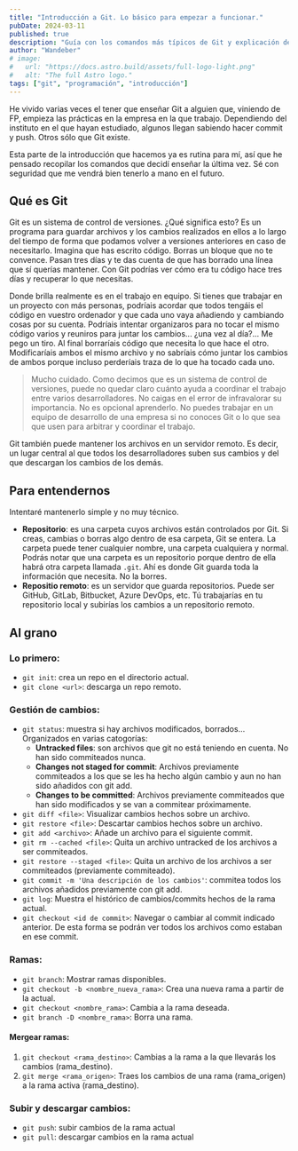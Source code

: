 ```yaml
---
title: "Introducción a Git. Lo básico para empezar a funcionar."
pubDate: 2024-03-11
published: true
description: "Guía con los comandos más típicos de Git y explicación de algunos conceptos básicos."
author: "Wandeber"
# image:
#   url: "https://docs.astro.build/assets/full-logo-light.png"
#   alt: "The full Astro logo."
tags: ["git", "programación", "introducción"]
---
```


He vivido varias veces el tener que enseñar Git a alguien que, viniendo de FP, empieza las prácticas en la empresa en la que trabajo.
Dependiendo del instituto en el que hayan estudiado, algunos llegan sabiendo hacer commit y push. Otros sólo que Git existe.

Esta parte de la introducción que hacemos ya es rutina para mí, así que he pensado recopilar los comandos que decidí enseñar la última vez.
Sé con seguridad que me vendrá bien tenerlo a mano en el futuro.

## Qué es Git

Git es un sistema de control de versiones. ¿Qué significa esto? Es un programa para guardar archivos y los cambios realizados en ellos a lo largo del tiempo de forma que podamos volver a versiones anteriores en caso de necesitarlo. Imagina que has escrito código. Borras un bloque que no te convence. Pasan tres días y te das cuenta de que has borrado una línea que sí querías mantener. Con Git podrías ver cómo era tu código hace tres días y recuperar lo que necesitas.

Donde brilla realmente es en el trabajo en equipo. Si tienes que trabajar en un proyecto con más personas, podríais acordar que todos tengáis el código en vuestro ordenador y que cada uno vaya añadiendo y cambiando cosas por su cuenta. Podríais intentar organizaros para no tocar el mismo código varios y reuniros para juntar los cambios... ¿una vez al día?... Me pego un tiro. Al final borraríais código que necesita lo que hace el otro. Modificaríais ambos el mismo archivo y no sabríais cómo juntar los cambios de ambos porque incluso perderíais traza de lo que ha tocado cada uno.

> Mucho cuidado. Como decimos que es un sistema de control de versiones, puede no quedar claro cuánto ayuda a coordinar el trabajo entre varios desarrolladores. No caigas en el error de infravalorar su importancia. No es opcional aprenderlo. No puedes trabajar en un equipo de desarrollo de una empresa si no conoces Git o lo que sea que usen para arbitrar y coordinar el trabajo.

Git también puede mantener los archivos en un servidor remoto. Es decir, un lugar central al que todos los desarrolladores suben sus cambios y del que descargan los cambios de los demás.

## Para entendernos

Intentaré mantenerlo simple y no muy técnico.

- **Repositorio**: es una carpeta cuyos archivos están controlados por Git. Si creas, cambias o borras algo dentro de esa carpeta, Git se entera. La carpeta puede tener cualquier nombre, una carpeta cualquiera y normal. Podrás notar que una carpeta es un repositorio porque dentro de ella habrá otra carpeta llamada `.git`. Ahí es donde Git guarda toda la información que necesita. No la borres.
- **Repositio remoto**: es un servidor que guarda repositorios. Puede ser GitHub, GitLab, Bitbucket, Azure DevOps, etc. Tú trabajarías en tu repositorio local y subirías los cambios a un repositorio remoto.

## Al grano

### Lo primero:
- `git init`: crea un repo en el directorio actual.
- `git clone <url>`: descarga un repo remoto.

### Gestión de cambios:
- `git status`: muestra si hay archivos modificados, borrados… Organizados en varias catogorías:
  - **Untracked files**: son archivos que git no está teniendo en cuenta. No han sido commiteados nunca.
  - **Changes not staged for commit**: Archivos previamente commiteados a los que se les ha hecho algún cambio y aun no han sido añadidos con git add.
  - **Changes to be committed**: Archivos previamente commiteados que han sido modificados y se van a commitear próximamente.
- `git diff <file>`: Visualizar cambios hechos sobre un archivo.
- `git restore <file>`: Descartar cambios hechos sobre un archivo.
- `git add <archivo>`: Añade un archivo para el siguiente commit. 
- `git rm --cached <file>`: Quita un archivo untracked de los archivos a ser commiteados.
- `git restore --staged <file>`: Quita un archivo de los archivos a ser commiteados (previamente commiteado).
- `git commit -m 'Una descripción de los cambios'`: commitea todos los archivos añadidos previamente con git add.
- `git log`: Muestra el histórico de cambios/commits hechos de la rama actual.
- `git checkout <id de commit>`: Navegar o cambiar al commit indicado anterior. De esta forma se podrán ver todos los archivos como estaban en ese commit.

### Ramas:
- `git branch`: Mostrar ramas disponibles.
- `git checkout -b <nombre_nueva_rama>`: Crea una nueva rama a partir de la actual.
- `git checkout <nombre_rama>`: Cambia a la rama deseada.
- `git branch -D <nombre_rama>`: Borra una rama.

#### Mergear ramas:
1. `git checkout <rama_destino>`: Cambias a la rama a la que llevarás los cambios (rama_destino).
1. `git merge <rama_origen>`: Traes los cambios de una rama (rama_origen) a la rama activa (rama_destino).

### Subir y descargar cambios:
- `git push`: subir cambios de la rama actual
- `git pull`: descargar cambios en la rama actual

